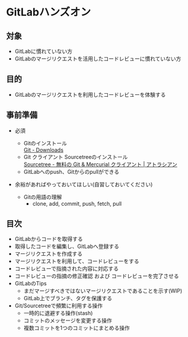 # GitLabハンズオン

## 対象
- GitLabに慣れていない方
- GitLabのマージリクエストを活用したコードレビューに慣れていない方

## 目的
- GitLabのマージリクエストを利用したコードレビューを体験する

## 事前準備
- 必須
    - Gitのインストール  
    [Git - Downloads](https://git-scm.com/download)
    - Git クライアント Sourcetreeのインストール  
    [Sourcetree - 無料の Git & Mercurial クライアント | アトラシアン](https://ja.atlassian.com/software/sourcetree)   
    - GitLabへのpush、Gitからのpullができる

- 余裕があればやっておいてほしい(自習しておいてください)
    - Gitの用語の理解
        - clone, add, commit, push, fetch, pull 

## 目次

- GitLabからコードを取得する
- 取得したコードを編集し、GitLabへ登録する
- マージリクエストを作成する
- マージリクエストを利用して、コードレビューをする
- コードレビューで指摘された内容に対応する
- コードレビューの指摘の修正確認 および コードレビューを完了させる
- GitLabのTips
    - まだマージすべきではないマージリクエストであることを示す(WIP)
    - GitLab上でブランチ、タグを保護する
- Git/Sourcetreeで頻繁に利用する操作
    - 一時的に退避する操作(stash)
    - コミットのメッセージを変更する操作
    - 複数コミットを1つのコミットにまとめる操作



